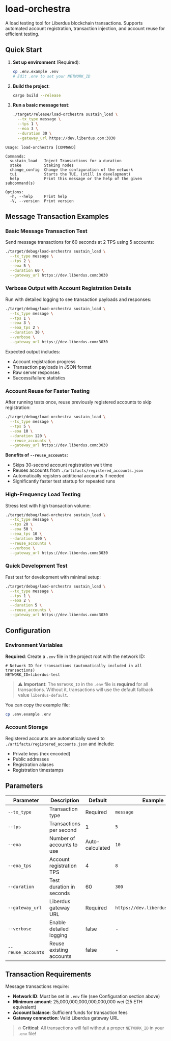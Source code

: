 # load-orchestra

A load testing tool for Liberdus blockchain transactions. Supports automated account registration, transaction injection, and account reuse for efficient testing.

## Quick Start

1. **Set up environment** (Required):
   ```bash
   cp .env.example .env
   # Edit .env to set your NETWORK_ID
   ```

2. **Build the project**:
   ```bash
   cargo build --release
   ```

3. **Run a basic message test**:
   ```bash
   ./target/release/load-orchestra sustain_load \
     --tx_type message \
     --tps 1 \
     --eoa 3 \
     --duration 30 \
     --gateway_url https://dev.liberdus.com:3030
   ```

```
Usage: load-orchestra [COMMAND]

Commands:
  sustain_load   Inject Transactions for a duration
  stake          Staking nodes
  change_config  Change the configuration of the network
  tui            Starts the TUI, (still in development)
  help           Print this message or the help of the given subcommand(s)

Options:
  -h, --help     Print help
  -V, --version  Print version
```

## Message Transaction Examples

### Basic Message Transaction Test

Send message transactions for 60 seconds at 2 TPS using 5 accounts:

```bash
./target/debug/load-orchestra sustain_load \
  --tx_type message \
  --tps 2 \
  --eoa 5 \
  --duration 60 \
  --gateway_url https://dev.liberdus.com:3030
```

### Verbose Output with Account Registration Details

Run with detailed logging to see transaction payloads and responses:

```bash
./target/debug/load-orchestra sustain_load \
  --tx_type message \
  --tps 1 \
  --eoa 3 \
  --eoa_tps 2 \
  --duration 30 \
  --verbose \
  --gateway_url https://dev.liberdus.com:3030
```

Expected output includes:
- Account registration progress
- Transaction payloads in JSON format
- Raw server responses
- Success/failure statistics

### Account Reuse for Faster Testing

After running tests once, reuse previously registered accounts to skip registration:

```bash
./target/debug/load-orchestra sustain_load \
  --tx_type message \
  --tps 5 \
  --eoa 10 \
  --duration 120 \
  --reuse_accounts \
  --gateway_url https://dev.liberdus.com:3030
```

**Benefits of `--reuse_accounts`:**
- Skips 30-second account registration wait time
- Reuses accounts from `./artifacts/registered_accounts.json`
- Automatically registers additional accounts if needed
- Significantly faster test startup for repeated runs

### High-Frequency Load Testing

Stress test with high transaction volume:

```bash
./target/debug/load-orchestra sustain_load \
  --tx_type message \
  --tps 20 \
  --eoa 50 \
  --eoa_tps 10 \
  --duration 300 \
  --reuse_accounts \
  --verbose \
  --gateway_url https://dev.liberdus.com:3030
```

### Quick Development Test

Fast test for development with minimal setup:

```bash
./target/debug/load-orchestra sustain_load \
  --tx_type message \
  --tps 1 \
  --eoa 2 \
  --duration 5 \
  --reuse_accounts \
  --gateway_url https://dev.liberdus.com:3030
```

## Configuration

### Environment Variables

**Required**: Create a `.env` file in the project root with the network ID:

```env
# Network ID for transactions (automatically included in all transactions)
NETWORK_ID=liberdus-test
```

> ⚠️ **Important**: The `NETWORK_ID` in the `.env` file is **required** for all transactions. Without it, transactions will use the default fallback value `liberdus-default`.

You can copy the example file:
```bash
cp .env.example .env
```

### Account Storage

Registered accounts are automatically saved to `./artifacts/registered_accounts.json` and include:
- Private keys (hex encoded)
- Public addresses
- Registration aliases
- Registration timestamps

## Parameters

| Parameter | Description | Default | Example |
|-----------|-------------|---------|---------|
| `--tx_type` | Transaction type | Required | `message` |
| `--tps` | Transactions per second | 1 | `5` |
| `--eoa` | Number of accounts to use | Auto-calculated | `10` |
| `--eoa_tps` | Account registration TPS | 4 | `8` |
| `--duration` | Test duration in seconds | 60 | `300` |
| `--gateway_url` | Liberdus gateway URL | Required | `https://dev.liberdus.com:3030` |
| `--verbose` | Enable detailed logging | false | - |
| `--reuse_accounts` | Reuse existing accounts | false | - |

## Transaction Requirements

Message transactions require:
- **Network ID**: Must be set in `.env` file (see Configuration section above)
- **Minimum amount**: 25,000,000,000,000,000,000 wei (25 ETH equivalent)
- **Account balance**: Sufficient funds for transaction fees
- **Gateway connection**: Valid Liberdus gateway URL

> 🔥 **Critical**: All transactions will fail without a proper `NETWORK_ID` in your `.env` file!
